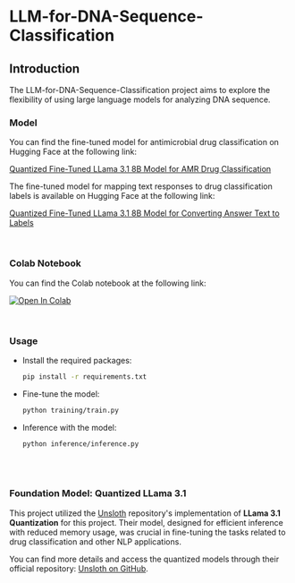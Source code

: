 # LLM-for-DNA-Sequence-Classification

## Introduction

The LLM-for-DNA-Sequence-Classification project aims to explore the flexibility of using large language models for analyzing DNA sequence.



### Model

You can find the fine-tuned model for antimicrobial drug classification on Hugging Face at the following link:

[Quantized Fine-Tuned LLama 3.1 8B Model for AMR Drug Classification](https://huggingface.co/biocomgit/Meta-Llama-3.1-8B-Instruct-bnb-4bit_DNA_AMR)





The fine-tuned model for mapping text responses to drug classification labels is available on Hugging Face at the following link:

[Quantized Fine-Tuned LLama 3.1 8B Model for Converting Answer Text to Labels](https://huggingface.co/biocomgit/Meta-Llama-3.1-8B-Instruct-bnb-4bit_AnswerToLabel)




<br/>

### Colab Notebook

You can find the Colab notebook at the following link:

[![Open In Colab](https://colab.research.google.com/assets/colab-badge.svg)](https://colab.research.google.com/drive/11Hy20MjF1z0snRIJ9lvCu14oyLpZ7k9A?usp=sharing)








<br/>



### Usage

* Install the required packages:

    ```sh
    pip install -r requirements.txt
    ```


* Fine-tune the model:

    ```sh
    python training/train.py
    ```

* Inference with the model:

    ```sh
    python inference/inference.py
    ```





<br/>
<br/>


### Foundation Model: Quantized LLama 3.1 

This project utilized the [Unsloth](https://github.com/unslothai/unsloth) repository's implementation of **LLama 3.1 Quantization** for this project. Their model, designed for efficient inference with reduced memory usage, was crucial in fine-tuning the tasks related to drug classification and other NLP applications.

You can find more details and access the quantized models through their official repository: [Unsloth on GitHub](https://github.com/unslothai/unsloth).

